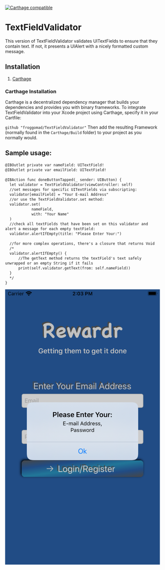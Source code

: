 [![Carthage compatible](https://img.shields.io/badge/Carthage-compatible-4BC51D.svg?style=flat)](https://github.com/Carthage/Carthage)
# TextFieldValidator
This version of TextFieldValidator validates UITextFields to ensure that they contain text. If not, it presents a UIAlert with a nicely formatted custom message.

## Installation

1. [Carthage](README.md#carthage-installation)

### Carthage Installation <a id="carthage-installation" class="anchor" aria-hidden="true" href="#standard-pod-install"> </a>
Carthage is a decentralized dependency manager that builds your dependencies and provides you with binary frameworks. To integrate TextFieldValidator into your Xcode project using Carthage, specify it in your Cartfile:

`github "froggomad/TextFieldValidator"`
Then add the resulting Framework (normally found in the `Carthage/Build` folder) to your project as you normally would.

## Sample usage:

```
@IBOutlet private var nameField: UITextField!
@IBOutlet private var emailField: UITextField!

@IBAction func doneButtonTapped(_ sender: UIButton) {
  let validator = TextFieldValidator(viewController: self)
  //set messages for specific UITextFields via subscripting:
  validator[emailField] = "Your E-mail Address"
  //or use the TextFieldValidator.set method:
  validator.set(
            nameField,
            with: "Your Name"
  )
  //check all textFields that have been set on this validator and alert a message for each empty textField:
  validator.alertIfEmpty(title: "Please Enter Your:")

  //for more complex operations, there's a closure that returns Void
  /*
  validator.alertIfEmpty() {
      //The getText method returns the textField's text safely unwrapped or an empty String if it fails
      print(self.validator.getText(from: self.nameField))
  }
  */
}
```

![iPhone SE2 Screenshot](/Resources/SE_Screenshot.png?raw=true "Optional Title")

